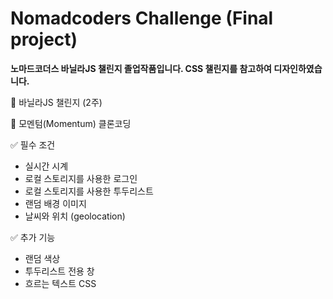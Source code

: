 # Nomadcoders Challenge (Final project)

**노마드코더스 바닐라JS 챌린지 졸업작품입니다. CSS 챌린지를 참고하여 디자인하였습니다.**

📌 바닐라JS 챌린지 (2주)

📌 모멘텀(Momentum) 클론코딩

✅ 필수 조건
- 실시간 시계
- 로컬 스토리지를 사용한 로그인
- 로컬 스토리지를 사용한 투두리스트
- 랜덤 배경 이미지
- 날씨와 위치 (geolocation)

✅ 추가 기능
- 랜덤 색상
- 투두리스트 전용 창
- 흐르는 텍스트 CSS
